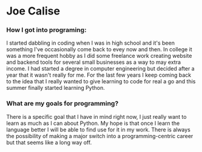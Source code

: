 # Joe Calise
### How I got into programing:
I started dabbling in coding when I was in high school and it's been something I've occasionally come back to evey now and then. In college it was a more frequent hobby as I did some freelance work creating website and backend tools for several small businesses as a way to may extra income. I had started a degree in computer engineering but decided after a year that it wasn't really for me. For the last few years I keep coming back to the idea that I really wanted to give learning to code for real a go and this summer finally started learning Python.

### What are my goals for programming?
There is a specific goal that I have in mind right now, I just really want to learn as much as I can about Python. My hope is that once I learn the language better I will be able to find use for it in my work. There is always the possibility of making a major switch into a programming-centric career but that seems like a long way off. 